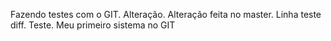 Fazendo testes com o GIT.
Alteração.
Alteração feita no master.
Linha teste diff.
Teste.
Meu primeiro sistema no GIT
